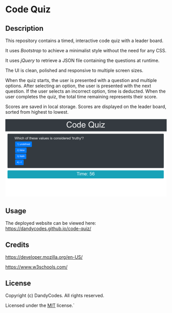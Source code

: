 # Code Quiz
## Description
This repository contains a timed, interactive code quiz with a leader board.

It uses *Bootstrap* to achieve a minimalist style without the need for any CSS.

It uses *jQuery* to retrieve a JSON file containing the questions at runtime.

The UI is clean, polished and responsive to multiple screen sizes.

When the quiz starts, the user is presented with a question and multiple options.
After selecting an option, the user is presented with the next question.
If the user selects an incorrect option, time is deducted.
When the user completes the quiz, the total time remaining represents their score.

Scores are saved in local storage.
Scores are displayed on the leader board, sorted from highest to lowest.

![a screenshot of the deployed website](./assets/images/screenshot.png)
## Usage
The deployed website can be viewed here: https://dandycodes.github.io/code-quiz/
## Credits
https://developer.mozilla.org/en-US/

https://www.w3schools.com/
## License
Copyright (c) DandyCodes. All rights reserved.

Licensed under the [MIT](LICENSE.txt) license.`
